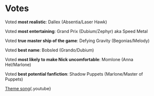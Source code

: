 <!-- TITLE: Ships -->
<!-- SUBTITLE: Let the love flow -->

# Votes
Voted **most realistic**: Dallex (Absentia/Laser Hawk)

Voted **most entertaining**: Grand Prix (Dubium/Zephyr) aka Speed Metal

Voted **true master ship of the game**: Defying Gravity (Begonias/Melody)

Voted **best name**: Bobsled (Grando/Dubium)

Voted **most likely to make Nick uncomfortable**: Momlone (Anna Hel/Marlone)

Voted **best potential fanfiction**: Shadow Puppets (Marlone/Master of Puppets)

[Theme song](https://www.youtube.com/watch?v=P_SlAzsXa7E){.youtube}
